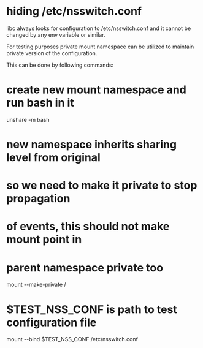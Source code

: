 # hiding /etc/nsswitch.conf

libc always looks for configuration to /etc/nsswitch.conf
and it cannot be changed by any env variable or similar.

For testing purposes private mount namespace can be utilized
to maintain private version of the configuration.

This can be done by following commands:

# create new mount namespace and run bash in it
unshare -m bash

# new namespace inherits sharing level from original
# so we need to make it private to stop propagation
# of events, this should not make mount point in
# parent namespace private too
mount --make-private /
# $TEST_NSS_CONF is path to test configuration file
mount --bind $TEST_NSS_CONF /etc/nsswitch.conf